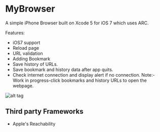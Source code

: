 MyBrowser
===========
A simple iPhone Browser built on Xcode 5 for iOS 7 which uses ARC.

Features:

- iOS7 support
- Reload page
- URL validation
- Adding Bookmark
- Save history of URLs.
- Save bookmark and history data after app quits.
- Check internet connection and display alert if no connection.
Note:- Work in progress-click bookmarks and history URLs to open the webpage.

![alt tag](http://i61.tinypic.com/2z8wbkk.png)


Third party Frameworks
-----------------------
- Apple's Reachability


